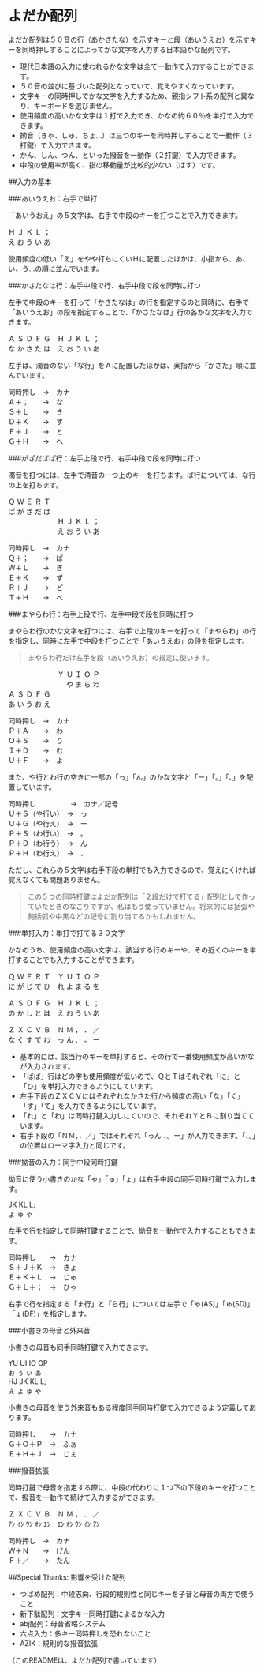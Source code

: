 # よだか配列

よだか配列は５０音の行（あかさたな）を示すキーと段（あいうえお）を示すキーを同時押しすることによってかな文字を入力する日本語かな配列です。

- 現代日本語の入力に使われるかな文字は全て一動作で入力することができます。
- ５０音の並びに基づいた配列となっていて、覚えやすくなっています。
- 文字キーの同時押しでかな文字を入力するため、親指シフト系の配列と異なり、キーボードを選びません。
- 使用頻度の高いかな文字は１打で入力でき、かなの約６０％を単打で入力できます。
- 拗音（きゃ、しゅ、ちょ…）は三つのキーを同時押しすることで一動作（３打鍵）で入力できます。
- かん、しん、つん、といった撥音を一動作（２打鍵）で入力できます。
- 中段の使用率が高く、指の移動量が比較的少ない（はず）です。

##入力の基本

###あいうえお：右手で単打

「あいうおえ」の５文字は、右手で中段のキーを打つことで入力できます。

Ｈ Ｊ Ｋ Ｌ ；  
え お う い あ

使用頻度の低い「え」をやや打ちにくいＨに配置したほかは、小指から、あ、い、う…の順に並んでいます。

###かさたなは行：左手中段で行、右手中段で段を同時に打つ

左手で中段のキーを打って「かさたなは」の行を指定するのと同時に、右手で「あいうえお」の段を指定することで、「かさたなは」行の各かな文字を入力できます。

Ａ Ｓ Ｄ Ｆ Ｇ　Ｈ Ｊ Ｋ Ｌ ；  
な か さ た は　え お う い あ

左手は、濁音のない「な行」をＡに配置したほかは、薬指から「かさた」順に並んでいます。

同時押し　→　カナ  
Ａ＋；　　→　な  
Ｓ＋Ｌ　　→　き  
Ｄ＋Ｋ　　→　す  
Ｆ＋Ｊ　　→　と  
Ｇ＋Ｈ　　→　へ

###がざだばぱ行：左手上段で行、右手中段で段を同時に打つ

濁音を打つには、左手で清音の一つ上のキーを打ちます。ぱ行については、な行の上を打ちます。

Ｑ Ｗ Ｅ Ｒ Ｔ  
ぱ が ざ だ ば  
　 　 　 　 　　Ｈ Ｊ Ｋ Ｌ ；  
　 　 　 　 　　え お う い あ

同時押し　→　カナ  
Ｑ＋；　　→　ぱ  
Ｗ＋Ｌ　　→　ぎ  
Ｅ＋Ｋ　　→　ず  
Ｒ＋Ｊ　　→　ど  
Ｔ＋Ｈ　　→　べ  

###まやらわ行：右手上段で行、左手中段で段を同時に打つ

まやらわ行のかな文字を打つには、右手で上段のキーを打って「まやらわ」の行を指定し、同時に左手で中段を打つことで「あいうえお」の段を指定します。

> まやらわ行だけ左手を段（あいうえお）の指定に使います。

　 　 　 　 　　Ｙ Ｕ Ｉ Ｏ Ｐ  
　 　 　 　 　　　 や ま ら わ  
Ａ Ｓ Ｄ Ｆ Ｇ  
あ い う お え

同時押し　→　カナ  
Ｐ＋Ａ　　→　わ  
Ｏ＋Ｓ　　→　り  
Ｉ＋Ｄ　　→　む  
Ｕ＋Ｆ　　→　よ

また、や行とわ行の空きに一部の「っ」「ん」のかな文字と「ー」「。」「、」を配置しています。

同時押し　　　　　→　カナ／記号    
Ｕ＋Ｓ（や行い）　→　っ  
Ｕ＋Ｇ（や行え）　→　ー  
Ｐ＋Ｓ（わ行い）　→　。  
Ｐ＋Ｄ（わ行う）　→　ん  
Ｐ＋Ｈ（わ行え）　→　、

ただし、これらの５文字は右手下段の単打でも入力できるので、覚えにくければ覚えなくても問題ありません。

> この５つの同時打鍵はよだか配列は「２段だけで打てる」配列として作っていたときのなごりですが、私はもう使っていません。将来的には括弧や鉤括弧や中黒などの記号に割り当てるかもしれません。

###単打入力：単打で打てる３０文字

かなのうち、使用頻度の高い文字は、該当する行のキーや、その近くのキーを単打することでも入力することができます。

Ｑ Ｗ Ｅ Ｒ Ｔ　Ｙ Ｕ Ｉ Ｏ Ｐ  
に が じ で ひ　れ よ ま る を

Ａ Ｓ Ｄ Ｆ Ｇ　Ｈ Ｊ Ｋ Ｌ ；  
の か し と は　え お う い あ

Ｚ Ｘ Ｃ Ｖ Ｂ　Ｎ Ｍ ， ． ／  
な く す て わ　っ ん 、 。 ー

- 基本的には、該当行のキーを単打すると、その行で一番使用頻度が高いかなが入力されます。
- 「ばぱ」行はどの字も使用頻度が低いので、ＱとＴはそれぞれ「に」と「ひ」を単打入力できるようにしています。
- 左手下段のＺＸＣＶにはそれぞれなかさた行から頻度の高い「な」「く」「す」「て」を入力できるようにしています。
- 「れ」と「わ」は同時打鍵入力しにくいので、それぞれＹとＢに割り当てています。
- 右手下段の「ＮＭ，．／」ではそれぞれ「っん 、。ー」が入力できます。「、。」の位置はローマ字入力と同じです。

###拗音の入力：同手中段同時打鍵

拗音に使う小書きのかな「ゃ」「ゅ」「ょ」は右手中段の同手同時打鍵で入力します。

JK KL L;  
ょ ゅ ゃ

左手で行を指定して同時打鍵することで、拗音を一動作で入力することもできます。

同時押し　　→　カナ    
Ｓ＋Ｊ＋Ｋ　→　きょ  
Ｅ＋Ｋ＋Ｌ　→　じゅ  
Ｇ＋Ｌ＋；　→　ひゃ

右手で行を指定する「ま行」と「ら行」については左手で「ゃ(AS)」「ゅ(SD)」「ょ(DF)」を指定します。

###小書きの母音と外来音

小書きの母音も同手同時打鍵で入力できます。

YU UI IO OP  
ぉ ぅ ぃ ぁ  
HJ JK KL L;  
ぇ ょ ゅ ゃ

小書きの母音を使う外来音もある程度同手同時打鍵で入力できるよう定義してあります。

同時押し　　→　カナ      
Ｇ＋Ｏ＋Ｐ　→　ふぁ  
Ｅ＋Ｈ＋Ｊ　→　じぇ  

###撥音拡張

同時打鍵で母音を指定する際に、中段の代わりに１つ下の下段のキーを打つことで、撥音を一動作で続けて入力するができます。

Ｚ Ｘ Ｃ Ｖ Ｂ　Ｎ Ｍ ， ． ／  
ｱﾝ ｲﾝ ｳﾝ ｵﾝ ｴﾝ　ｴﾝ ｵﾝ ｳﾝ ｲﾝ ｱﾝ

同時押し　→　カナ    
Ｗ＋Ｎ　　→　げん  
Ｆ＋／　　→　たん  

##Special Thanks: 影響を受けた配列

* つばめ配列：中段志向、行段的規則性と同じキーを子音と母音の両方で使うこと
* 新下駄配列：文字キー同時打鍵によるかな入力
* abj配列：母音省略システム
* 六点入力：多キー同時押しを恐れないこと
* AZIK：規則的な撥音拡張

（このREADMEは、よだか配列で書いています）
